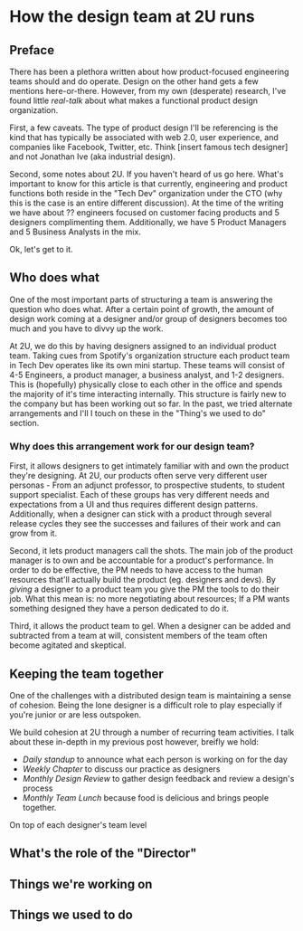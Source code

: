 # How the design team at 2U runs

## Preface

There has been a plethora written about how product-focused engineering teams should and do operate. Design on the other hand gets a few mentions here-or-there. However, from my own (desperate) research, I've found little _real-talk_ about what makes a functional product design organization. 

First, a few caveats. The type of product design I'll be referencing is the kind that has typically be associated with web 2.0, user experience, and companies like Facebook, Twitter, etc. Think [insert famous tech designer] and not Jonathan Ive (aka industrial design). 

Second, some notes about 2U. If you haven't heard of us go here. What's important to know for this article is that currently, engineering and product functions both reside in the "Tech Dev" organization under the CTO (why this is the case is an entire different discussion). At the time of the writing we have about ?? engineers focused on customer facing products and 5 designers complimenting them. Additionally, we have 5 Product Managers and 5 Business Analysts in the mix. 

Ok, let's get to it.

## Who does what

One of the most important parts of structuring a team is answering the question who does what. After a certain point of growth, the amount of design work coming at a designer and/or group of designers becomes too much and you have to divvy up the work.

At 2U, we do this by having designers assigned to an individual product team. Taking cues from Spotify's organization structure each product team in Tech Dev operates like its own mini startup. These teams will consist of 4-5 Engineers, a product manager, a business analyst, and 1-2 designers. This is (hopefully) physically close to each other in the office and spends the majority of it's time interacting internally. This structure is fairly new to the company but has been working out so far. In the past, we tried alternate arrangements and I'll I touch on these in the "Thing's we used to do" section. 

### Why does this arrangement work for our design team? 

First, it allows designers to get intimately familiar with and own the product they're designing. At 2U, our products often serve very different user personas - From an adjunct professor, to prospective students, to student support specialist. Each of these groups has very different needs and expectations from a UI and thus requires different design patterns. Additionally, when a designer can stick with a product through several release cycles they see the successes and failures of their work and can grow from it.

Second, it lets product managers call the shots. The main job of the product manager is to own and be accountable for a product's performance. In order to do be effective, the PM needs to have access to the human resources that'll actually build the product (eg. designers and devs). By _giving_ a designer to a product team you give the PM the tools to do their job. What this mean is: no more negotiating about resources; If a PM wants something designed they have a person dedicated to do it. 

Third, it allows the product team to gel. When a designer can be added and subtracted from a team at will, consistent members of the team often become agitated and skeptical. 


## Keeping the team together

One of the challenges with a distributed design team is maintaining a sense of cohesion. Being the lone designer is a difficult role to play especially if you're junior or are less outspoken.

We build cohesion at 2U through a number of recurring team activities. I talk about these in-depth in my previous post however, breifly we hold:

- *Daily standup* to announce what each person is working on for the day
- *Weekly Chapter* to discuss our practice as designers
- *Monthly Design Review* to gather design feedback and review a design's process
- *Monthly Team Lunch* because food is delicious and brings people together. 

On top of each designer's team level 

## What's the role of the "Director"

## Things we're working on

## Things we used to do